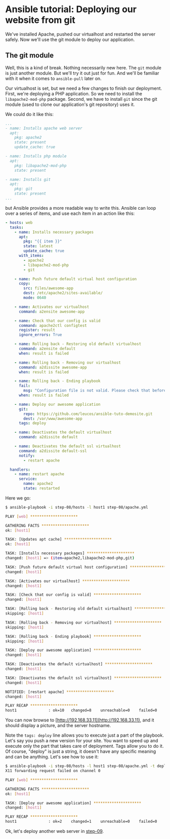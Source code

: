 # Ansible tutorial: Deploying our website from git

We've installed Apache, pushed our virtualhost and restarted the server safely.
Now we'll use the git module to deploy our application.

## The git module

Well, this is a kind of break. Nothing necessarily new here. The `git` module
is just another module. But we'll try it out just for fun. And we'll be
familiar with it when it comes to `ansible-pull` later on.

Our virtualhost is set, but we need a few changes to finish our deployment.
First, we're deploying a PHP application. So we need to install the
`libapache2-mod-php` package. Second, we have to install `git` since the
git module (used to clone our application's git repository) uses it.

We could do it like this:

```yaml
...
- name: Installs apache web server
  apt:
    pkg: apache2
    state: present
    update_cache: true

- name: Installs php module
  apt:
    pkg: libapache2-mod-php
    state: present

- name: Installs git
  apt:
    pkg: git
    state: present
...
```

but Ansible provides a more readable way to write this. Ansible can loop over a
series of items, and use each item in an action like this:

```yaml
- hosts: web
  tasks:
    - name: Installs necessary packages
      apt:
        pkg: "{{ item }}"
        state: latest
        update_cache: true
      with_items:
        - apache2
        - libapache2-mod-php
        - git

    - name: Push future default virtual host configuration
      copy:
        src: files/awesome-app
        dest: /etc/apache2/sites-available/
        mode: 0640

    - name: Activates our virtualhost
      command: a2ensite awesome-app

    - name: Check that our config is valid
      command: apache2ctl configtest
      register: result
      ignore_errors: True

    - name: Rolling back - Restoring old default virtualhost
      command: a2ensite default
      when: result is failed

    - name: Rolling back - Removing our virtualhost
      command: a2dissite awesome-app
      when: result is failed

    - name: Rolling back - Ending playbook
      fail:
        msg: "Configuration file is not valid. Please check that before re-running the playbook."
      when: result is failed

    - name: Deploy our awesome application
      git:
        repo: https://github.com/leucos/ansible-tuto-demosite.git
        dest: /var/www/awesome-app
      tags: deploy

    - name: Deactivates the default virtualhost
      command: a2dissite default

    - name: Deactivates the default ssl virtualhost
      command: a2dissite default-ssl
      notify:
        - restart apache

  handlers:
    - name: restart apache
      service:
        name: apache2
        state: restarted
```

Here we go:

```bash
$ ansible-playbook -i step-08/hosts -l host1 step-08/apache.yml

PLAY [web] *********************

GATHERING FACTS *********************
ok: [host1]

TASK: [Updates apt cache] *********************
ok: [host1]

TASK: [Installs necessary packages] *********************
changed: [host1] => (item=apache2,libapache2-mod-php,git)

TASK: [Push future default virtual host configuration] *********************
changed: [host1]

TASK: [Activates our virtualhost] *********************
changed: [host1]

TASK: [Check that our config is valid] *********************
changed: [host1]

TASK: [Rolling back - Restoring old default virtualhost] *********************
skipping: [host1]

TASK: [Rolling back - Removing our virtualhost] *********************
skipping: [host1]

TASK: [Rolling back - Ending playbook] *********************
skipping: [host1]

TASK: [Deploy our awesome application] *********************
changed: [host1]

TASK: [Deactivates the default virtualhost] *********************
changed: [host1]

TASK: [Deactivates the default ssl virtualhost] *********************
changed: [host1]

NOTIFIED: [restart apache] *********************
changed: [host1]

PLAY RECAP *********************
host1              : ok=10   changed=8    unreachable=0    failed=0
```

You can now browse to [http://192.168.33.11](http://192.168.33.11), and it
should display a picture, and the server hostname.

Note the `tags: deploy` line allows you to execute just a part of the playbook.
Let's say you push a new version for your site. You want to speed up and
execute only the part that takes care of deployment. Tags allow you to do it.
Of course, "deploy" is just a string, it doesn't have any specific meaning and
can be anything. Let's see how to use it:

```bash
$ ansible-playbook -i step-08/hosts -l host1 step-08/apache.yml -t deploy
X11 forwarding request failed on channel 0

PLAY [web] *********************

GATHERING FACTS *********************
ok: [host1]

TASK: [Deploy our awesome application] *********************
changed: [host1]

PLAY RECAP *********************
host1              : ok=2    changed=1    unreachable=0    failed=0
```

Ok, let's deploy another web server in
[step-09](https://github.com/leucos/ansible-tuto/tree/master/step-09).
